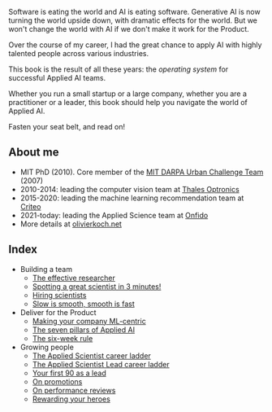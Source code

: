 Software is eating the world and AI is eating software. Generative AI is now turning the world upside down, with dramatic effects for the world. But we won't change the world with AI if we don't make it work for the Product. 

Over the course of my career, I had the great chance to apply AI with highly talented people across various industries. 

This book is the result of all these years: the *operating system* for successful Applied AI teams.

Whether you run a small startup or a large company, whether you are a practitioner or a leader, this book should help you navigate the world of Applied AI. 

Fasten your seat belt, and read on! 

## About me

- MIT PhD (2010). Core member of the [MIT DARPA Urban Challenge Team](https://grandchallenge.mit.edu/) (2007)
- 2010-2014: leading the computer vision team at [Thales Optronics](https://www.thalesgroup.com/en/activities/defence/air-forces/airborne-optronics)
- 2015-2020: leading the machine learning recommendation team at [Criteo](https://www.criteo.com/)
- 2021-today: leading the Applied Science team at [Onfido](https://onfido.com/) 
- More details at [olivierkoch.net](https://olivierkoch.net)

## Index

- Building a team
    - [The effective researcher](building-a-team/effective-researcher.md)
    - [Spotting a great scientist in 3 minutes!](building-a-team/spotting-a-scientist.md)
    - [Hiring scientists](building-a-team/hiring.md)
    - [Slow is smooth, smooth is fast](building-a-team/slow-is-smooth.md)
- Deliver for the Product
    - [Making your company ML-centric](deliver-for-the-product/ml-centric.md)
    - [The seven pillars of Applied AI](deliver-for-the-product/seven-pillars.md)
    - [The six-week rule](deliver-for-the-product/six-week-rule.md)
- Growing people
    - [The Applied Scientist career ladder](growing-people/career-ladder.md)
    - [The Applied Scientist Lead career ladder](growing-people/career-ladder-lead.md)
    - [Your first 90 as a lead](growing-people/first-90-days-lead.md)
    - [On promotions](growing-people/on-promotions.md)
    - [On performance reviews](growing-people/performance-reviews.md)
    - [Rewarding your heroes](growing-people/rewarding-heroes.md)
